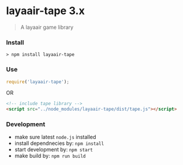 # layaair-tape 3.x
> A layaair game library

### Install
```
> npm install layaair-tape
```

### Use

```js
require('layaair-tape');
```

OR

```html
<!-- include tape library -->
<script src="../node_modules/layaair-tape/dist/tape.js"></script>
```

### Development 
* make sure latest `node.js` installed
* install dependnecies by: `npm install`
* start development by: `npm start`
* make build by: `npm run build` 